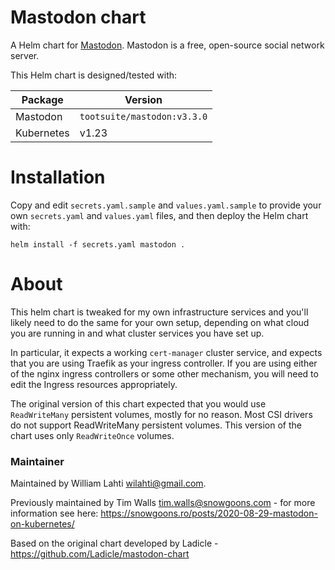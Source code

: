 # Mastodon chart

A Helm chart for [Mastodon](https://github.com/tootsuite/mastodon).
Mastodon is a free, open-source social network server.

This Helm chart is designed/tested with:

| Package | Version |
| ------- | ------- |
| Mastodon | `tootsuite/mastodon:v3.3.0` |
| Kubernetes | v1.23 |

# Installation

Copy and edit `secrets.yaml.sample` and `values.yaml.sample` to provide your
own `secrets.yaml` and `values.yaml` files, and then deploy the Helm chart
with: 

```
helm install -f secrets.yaml mastodon .
```

# About

This helm chart is tweaked for my own infrastructure services and you'll likely need to do the same for your own setup, depending on
what cloud you are running in and what cluster services you have set up. 

In particular, it expects a working `cert-manager` cluster service, and expects that you are using Traefik as your ingress controller. If you are
using either of the nginx ingress controllers or some other mechanism, you will need to edit the Ingress resources appropriately.

The original version of this chart expected that you would use `ReadWriteMany` persistent volumes, mostly for no reason. Most CSI drivers do not 
support ReadWriteMany persistent volumes. This version of the chart uses only `ReadWriteOnce` volumes.

### Maintainer

Maintained by William Lahti <wilahti@gmail.com>.

Previously maintained by Tim Walls <tim.walls@snowgoons.com> - for more information see
here: https://snowgoons.ro/posts/2020-08-29-mastodon-on-kubernetes/

Based on the original chart developed by Ladicle - https://github.com/Ladicle/mastodon-chart
